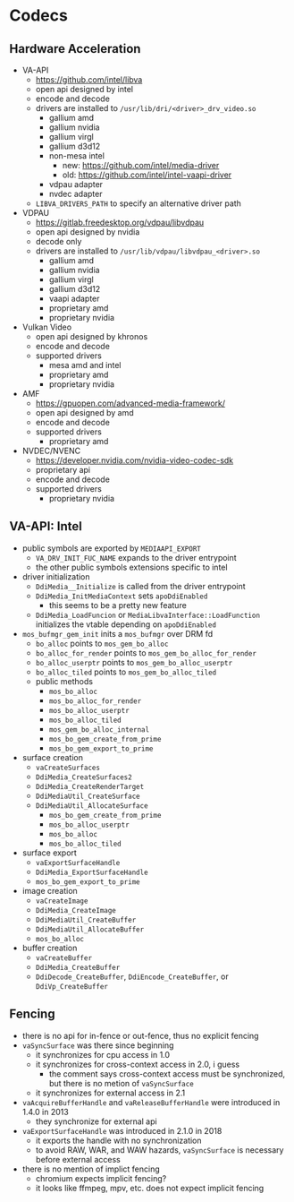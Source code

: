 Codecs
======

## Hardware Acceleration

- VA-API
  - <https://github.com/intel/libva>
  - open api designed by intel
  - encode and decode
  - drivers are installed to `/usr/lib/dri/<driver>_drv_video.so`
    - gallium amd
    - gallium nvidia
    - gallium virgl
    - gallium d3d12
    - non-mesa intel
      - new: <https://github.com/intel/media-driver>
      - old: <https://github.com/intel/intel-vaapi-driver>
    - vdpau adapter
    - nvdec adapter
  - `LIBVA_DRIVERS_PATH` to specify an alternative driver path
- VDPAU
  - <https://gitlab.freedesktop.org/vdpau/libvdpau>
  - open api designed by nvidia
  - decode only
  - drivers are installed to `/usr/lib/vdpau/libvdpau_<driver>.so`
    - gallium amd
    - gallium nvidia
    - gallium virgl
    - gallium d3d12
    - vaapi adapter
    - proprietary amd
    - proprietary nvidia
- Vulkan Video
  - open api designed by khronos
  - encode and decode
  - supported drivers
    - mesa amd and intel
    - proprietary amd
    - proprietary nvidia
- AMF
  - <https://gpuopen.com/advanced-media-framework/>
  - open api designed by amd
  - encode and decode
  - supported drivers
    - proprietary amd
- NVDEC/NVENC
  - <https://developer.nvidia.com/nvidia-video-codec-sdk>
  - proprietary api
  - encode and decode
  - supported drivers
    - proprietary nvidia

## VA-API: Intel

- public symbols are exported by `MEDIAAPI_EXPORT`
  - `VA_DRV_INIT_FUC_NAME` expands to the driver entrypoint
  - the other public symbols extensions specific to intel
- driver initialization
  - `DdiMedia__Initialize` is called from the driver entrypoint
  - `DdiMedia_InitMediaContext` sets `apoDdiEnabled`
    - this seems to be a pretty new feature
  - `DdiMedia_LoadFuncion` or `MediaLibvaInterface::LoadFunction` initializes
    the vtable depending on `apoDdiEnabled`
- `mos_bufmgr_gem_init` inits a `mos_bufmgr` over DRM fd
  - `bo_alloc` points to `mos_gem_bo_alloc`
  - `bo_alloc_for_render` points to `mos_gem_bo_alloc_for_render`
  - `bo_alloc_userptr` points to `mos_gem_bo_alloc_userptr`
  - `bo_alloc_tiled` points to `mos_gem_bo_alloc_tiled`
  - public methods
    - `mos_bo_alloc`
    - `mos_bo_alloc_for_render`
    - `mos_bo_alloc_userptr`
    - `mos_bo_alloc_tiled`
    - `mos_gem_bo_alloc_internal`
    - `mos_bo_gem_create_from_prime`
    - `mos_bo_gem_export_to_prime`
- surface creation
  - `vaCreateSurfaces`
  - `DdiMedia_CreateSurfaces2`
  - `DdiMedia_CreateRenderTarget`
  - `DdiMediaUtil_CreateSurface`
  - `DdiMediaUtil_AllocateSurface`
    - `mos_bo_gem_create_from_prime`
    - `mos_bo_alloc_userptr`
    - `mos_bo_alloc`
    - `mos_bo_alloc_tiled`
- surface export
  - `vaExportSurfaceHandle`
  - `DdiMedia_ExportSurfaceHandle`
  - `mos_bo_gem_export_to_prime`
- image creation
  - `vaCreateImage`
  - `DdiMedia_CreateImage`
  - `DdiMediaUtil_CreateBuffer`
  - `DdiMediaUtil_AllocateBuffer`
  - `mos_bo_alloc`
- buffer creation
  - `vaCreateBuffer`
  - `DdiMedia_CreateBuffer`
  - `DdiDecode_CreateBuffer`, `DdiEncode_CreateBuffer`, or
    `DdiVp_CreateBuffer`

## Fencing

- there is no api for in-fence or out-fence, thus no explicit fencing
- `vaSyncSurface` was there since beginning
  - it synchronizes for cpu access in 1.0
  - it synchronizes for cross-context access in 2.0, i guess
    - the comment says cross-context access must be synchronized, but there is
      no metion of `vaSyncSurface`
  - it synchronizes for external access in 2.1
- `vaAcquireBufferHandle` and `vaReleaseBufferHandle` were introduced in 1.4.0
  in 2013
  - they synchronize for external api
- `vaExportSurfaceHandle` was introduced in 2.1.0 in 2018
  - it exports the handle with no synchronization
  - to avoid RAW, WAR, and WAW hazards, `vaSyncSurface` is necessary before
    external access
- there is no mention of implict fencing
  - chromium expects implicit fencing?
  - it looks like ffmpeg, mpv, etc. does not expect implicit fencing
